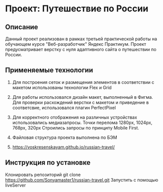 # Проект: Путешествие по России

## Описание
Данный проект реализован в рамках третьей практической работы на обучающем курсе "Веб-разработчик" Яндекс Практикум.
Проект предусматривает верстку с нуля адаптивного сайта о путешествии по России.

## Применяемые технологии 
1. Для построения сеток и размещения элементов в соответствии с макетом
использованы технологии Flex и Grid

2. Для работы использовался дизайн макет, выполненный в Фигма. Для проверки 
расхождений верстки с макетом и приведение в соответсвие, использовался плагин PerfectPixel

3. Для корректного отображения на различных устройствах использовались медиазапросы. Точки перелома 1280px, 1024px, 768px, 320px
Строились запросы по принципу Mobile First.

4. Файловая структура проекта выполнена по БЭМ

5. https://voskresenskayam.github.io/russian-travel/

## Инструкция по установке
Клонировать репозиторий git clone https://github.com/Sonyamaster1/russian-travel.git
Запустить с помощью liveServer
